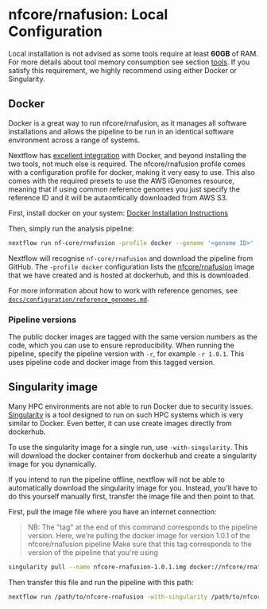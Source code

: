 # nfcore/rnafusion: Local Configuration

Local installation is not advised as some tools require at least **60GB** of RAM. For more details about tool memory consumption see section [tools](../tools.md). If you satisfy this requirement, we highly recommend using either Docker or Singularity.

## Docker

Docker is a great way to run nfcore/rnafusion, as it manages all software installations and allows the pipeline to be run in an identical software environment across a range of systems.

Nextflow has [excellent integration](https://www.nextflow.io/docs/latest/docker.html) with Docker, and beyond installing the two tools, not much else is required. The nfcore/rnafusion profile comes with a configuration profile for docker, making it very easy to use. This also comes with the required presets to use the AWS iGenomes resource, meaning that if using common reference genomes you just specify the reference ID and it will be autaomtically downloaded from AWS S3.

First, install docker on your system: [Docker Installation Instructions](https://docs.docker.com/engine/installation/)

Then, simply run the analysis pipeline:

```bash
nextflow run nf-core/rnafusion -profile docker --genome '<genome ID>' --reads '<path to your reads>'
```

Nextflow will recognise `nf-core/rnafusion` and download the pipeline from GitHub. The `-profile docker` configuration lists the [nfcore/rnafusion](https://hub.docker.com/r/nfcore/rnafusion/) image that we have created and is hosted at dockerhub, and this is downloaded.

For more information about how to work with reference genomes, see [`docs/configuration/reference_genomes.md`](docs/configuration/reference_genomes.md).

### Pipeline versions

The public docker images are tagged with the same version numbers as the code, which you can use to ensure reproducibility. When running the pipeline, specify the pipeline version with `-r`, for example `-r 1.0.1`. This uses pipeline code and docker image from this tagged version.

## Singularity image

Many HPC environments are not able to run Docker due to security issues. [Singularity](http://singularity.lbl.gov/) is a tool designed to run on such HPC systems which is very similar to Docker. Even better, it can use create images directly from dockerhub.

To use the singularity image for a single run, use `-with-singularity`. This will download the docker container from dockerhub and create a singularity image for you dynamically.

If you intend to run the pipeline offline, nextflow will not be able to automatically download the singularity image for you. Instead, you'll have to do this yourself manually first, transfer the image file and then point to that.

First, pull the image file where you have an internet connection:

> NB: The "tag" at the end of this command corresponds to the pipeline version.
> Here, we're pulling the docker image for version 1.0.1 of the nfcore/rnafusion pipeline
> Make sure that this tag corresponds to the version of the pipeline that you're using

```bash
singularity pull --name nfcore-rnafusion-1.0.1.img docker://nfcore/rnafusion:1.0.1
```

Then transfer this file and run the pipeline with this path:

```bash
nextflow run /path/to/nfcore-rnafusion -with-singularity /path/to/nfcore-rnafusion-1.0.1.img
```